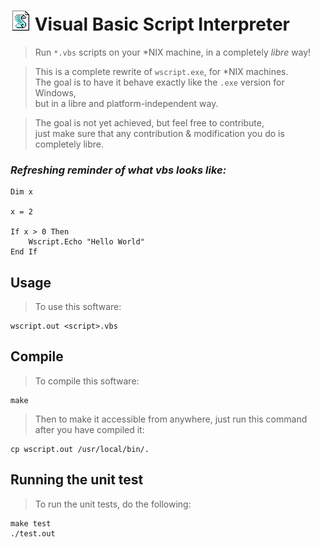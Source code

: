 # ![image/vbs.png](image/vbs.png) Visual Basic Script Interpreter
> Run `*.vbs` scripts on your \*NIX machine, in a completely _libre_ way!

> This is a complete rewrite of `wscript.exe`, for \*NIX machines.  
> The goal is to have it behave exactly like the `.exe` version for Windows,  
> but in a libre and platform-independent way.

> The goal is not yet achieved, but feel free to contribute,  
> just make sure that any contribution & modification you do is completely
> libre.

### _Refreshing reminder of what vbs looks like:_
```vbs
Dim x

x = 2

If x > 0 Then
    Wscript.Echo "Hello World"
End If
```

## Usage
> To use this software:

    wscript.out <script>.vbs


## Compile
> To compile this software:

    make

> Then to make it accessible from anywhere, just run this command after
> you have compiled it:

    cp wscript.out /usr/local/bin/.

## Running the unit test
> To run the unit tests, do the following:

    make test
    ./test.out
